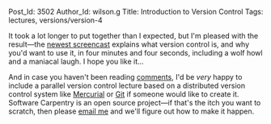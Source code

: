 Post_Id: 3502
Author_Id: wilson.g
Title: Introduction to Version Control
Tags: lectures, versions/version-4

<p>It took a lot longer to put together than I expected, but I'm pleased with the result&mdash;the <a href="{{root_path}}/4_0/vc/intro.html">newest screencast</a> explains what version control is, and why you'd want to use it, in four minutes and four seconds, including a wolf howl and a maniacal laugh. I hope you like it...</p>
<p>And in case you haven't been reading <a href="{{root_path}}/blog/2010/07/five-five-five-scripts-in-one.html#comments">comments</a>, I'd be <em>very</em> happy to include a parallel version control lecture based on a distributed version control system like <a href="http://mercurial.selenic.com/">Mercurial</a> or <a href="http://git-scm.com/">Git</a> if someone would like to create it.  Software Carpentry is an open  source project&mdash;if that's the itch you want to scratch, then please <a href="mailto:{{contact_email}}">email me</a> and we'll figure out how to make it happen.</p>
